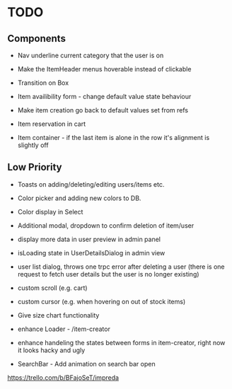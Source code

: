 # TODO

## Components

- Nav underline current category that the user is on
- Make the ItemHeader menus hoverable instead of clickable
- Transition on Box

- Item availibility form - change default value state behaviour
- Make item creation go back to default values set from refs
- Item reservation in cart
- Item container - if the last item is alone in the row it's alignment is slightly off

## Low Priority

- Toasts on adding/deleting/editing users/items etc.
- Color picker and adding new colors to DB.
- Color display in Select
- Additional modal, dropdown to confirm deletion of item/user

- display more data in user preview in admin panel
- isLoading state in UserDetailsDialog in admin view
- user list dialog, throws one trpc error after deleting a user (there is one request to fetch user details but the user is no longer existing)

- custom scroll (e.g. cart)
- custom cursor (e.g. when hovering on out of stock items)
- Give size chart functionality
- enhance Loader - /item-creator
- enhance handeling the states between forms in item-creator, right now it looks hacky and ugly
- SearchBar - Add animation on search bar open

https://trello.com/b/BFajoSeT/impreda
